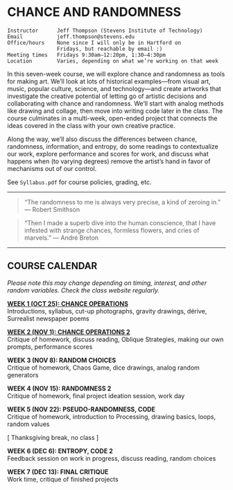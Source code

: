 # CHANCE AND RANDOMNESS

    Instructor      Jeff Thompson (Stevens Institute of Technology)
    Email           jeff.thompson@stevens.edu 
    Office/hours    None since I will only be in Hartford on 
                    Fridays, but reachable by email :)
    Meeting times   Fridays 9:30am–12:20pm, 1:30–4:30pm
    Location        Varies, depending on what we’re working on that week

In this seven-week course, we will explore chance and randomness as tools for making art. We’ll look at lots of historical examples—from visual art, music, popular culture, science, and technology—and create artworks that investigate the creative potential of letting go of artistic decisions and collaborating with chance and randomness. We’ll start with analog methods like drawing and collage, then move into writing code later in the class. The course culminates in a multi-week, open-ended project that connects the ideas covered in the class with your own creative practice.

Along the way, we’ll also discuss the differences between chance, randomness, information, and entropy, do some readings to contextualize our work, explore performance and scores for work, and discuss what happens when (to varying degrees) remove the artist’s hand in favor of mechanisms out of our control.

See `Syllabus.pdf` for course policies, grading, etc.

***  

> “The randomness to me is always very precise, a kind of zeroing in.” — Robert Smithson

> “Then I made a superb dive into the human conscience, that I have infested with strange chances, formless flowers, and cries of marvels.” — André Breton

***  

## COURSE CALENDAR
*Please note this may change depending on timing, interest, and other random variables. Check the class website regularly.*

**[WEEK 1 (OCT 25): CHANCE OPERATIONS](https://github.com/jeffThompson/ChanceAndRandomness/blob/master/Week01-ChanceOperations.md)**  
Introductions, syllabus, cut-up photographs, gravity drawings, dérive, Surrealist newspaper poems

**[WEEK 2 (NOV 1): CHANCE OPERATIONS 2](https://github.com/jeffThompson/ChanceAndRandomness/blob/master/Week02-ChanceOperations2.md)**  
Critique of homework, discuss reading, Oblique Strategies, making our own prompts, performance scores 

**WEEK 3 (NOV 8): RANDOM CHOICES**  
Critique of homework, Chaos Game, dice drawings, analog random generators

**WEEK 4 (NOV 15): RANDOMNESS 2**  
Critique of homework, final project ideation session, work day

**WEEK 5 (NOV 22): PSEUDO-RANDOMNESS, CODE**  
Critique of homework, introduction to Processing, drawing basics, loops, random values

\[ Thanksgiving break, no class \]

**WEEK 6 (DEC 6): ENTROPY, CODE 2**  
Feedback session on work in progress, discuss reading, random choices

**WEEK 7 (DEC 13): FINAL CRITIQUE**  
Work time, critique of finished projects
